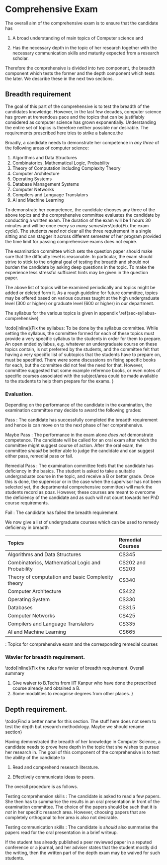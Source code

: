 Comprehensive Exam
==================

The overall aim of the comprehensive exam is to ensure that the
candidate has

1. A broad understanding of main topics of Computer science and

2. Has the necessary depth in the topic of her research together with
   the necessary communication skills and maturity expected from a
   research scholar.

Therefore the comprehensive is divided into two component, the breadth
component which tests the former and the depth component which tests
the later. We describe these in the next two sections.

## Breadth requirement

The goal of this part of the comprehensive is to test the breadth of
the candidates knowledge. However, in the last few decades, computer
science has grown at tremendous pace and the topics that can be
justifiably considered as computer science has grown exponentially.
Understanding the entire set of topics is therefore neither possible
nor desirable. The requirements prescribed here tries to strike a
balance.the

Broadly, a candidate needs to demonstrate her competence in *any
three* of the following areas of computer science:


1. Algorithms and Data Structures
2. Combinatorics, Mathematical Logic, Probability
3. Theory of Computation including Complexity Theory
4. Computer Architecture
5. Operating Systems
6. Database Management Systems
7. Computer Networks
8. Compilers and Language Translators
9. AI and Machine Learning

To demonstrate her competence, the candidate chooses any three of the
above topics and the comprehensive committee evaluates the candidate
by conducting a written exam. The duration of the exam will be 1 hours
30 minutes and will be once every *so many semesters*\todo{Fix the
exam cycle}.  The students *need not* clear all the three requirement
in a single sitting and can stagger it across different semester of
her program provided the time limit for passing comprehensive exams
does not expire.

The examination committee which sets the question paper should make
sure that the difficulty level is reasonable. In particular, the exam
should strive to stick to the original goal of testing the breadth and
should not burden the candidate by asking deep questions in the
topic. To make the experience less stressful sufficient hints may be
given in the question paper.

The above list of topics will be examined periodically and topics
might be added or deleted form it. As a rough guideline for future
committee, topics may be offered based on various courses taught at
the high undergraduate level (300 or higher) or graduate level (600 or
higher) in our department.

The syllabus for the various topics is given in appendix
\ref{sec-syllabus-comprehensive}

\todo[inline]{Fix the syllabus: To be done by the syllabus
	committee. While setting the syllabus, the committee formed for
	each of these topics must provide a very specific syllabus to the
	students in order for them to prepare. An open ended syllabus,
	e.g. whatever an undergraduate course on these topics contain, is
	not preferred by the students, and the committee felt that having
	a very specific list of subtopics that the students have to
	prepare on, must be specified. There were some discussions on
	fixing specific books for each, but the committee did not feel the
	need for that. However, committee suggested that some example
	reference books, or even notes of specific courses associated with
	the subject/area could be made available to the students to help
	them prepare for the exams.  }

### Evaluation.

Depending on the performance of the candidate in the examination, the
examination committee may decide to award the following grades:

Pass
:   The candidate has successfully completed the breadth requirement and
    hence is can move on to the next phase of her comprehensive.

Maybe Pass
:   The performance in the exam alone *does not* demonstrate
	competence. The candidate will be called for an oral exam after
	which the committee might suggest course of action. After the oral
	exam, the committee *should* be better able to judge the candidate
	and can suggest either pass, remedial pass or fail.

Remedial Pass
:   The examination committee feels that the candidate has deficiency in
    the basics. The student is asked to take a suitable undergraduate
    course in the topic, and receive a B or better grade.  Once this
    is done, the supervisor or in the case when the supervisor has not
    been selected yet, the departmental comprehensive committee) will
    mark the students record as *pass*.  However, these courses are
    meant to overcome the deficiency of the candidate and as such will
    not count towards her PhD course requirements.

Fail
:   The candidate has failed the breadth requirement.


We now give a list of undergraduate courses which can be used to remedy
deficiency in breadth


| Topics                                            | Remedial Courses |
|:--------------------------------------------------|:-----------------|
| Algorithms and Data Structures                    | CS345            |
| Combinatorics, Mathematical Logic and Probability | CS202 and CS203  |
| Theory of computation and basic Complexity theory | CS340            |
| Computer Architecture                             | CS422            |
| Operating System                                  | CS330            |
| Databases                                         | CS315            |
| Computer Networks                                 | CS425            |
| Compilers and Language Translators                | CS335            |
| AI and Machine Learning                           | CS665            |


  : Topics for comprehensive exam and the corresponding remedial
    courses


### Wavier for breadth requirement.

\todo[inline]{Fix the rules for wavier of breadth requirement.
Overall summary
1. Give waiver to B.Techs from IIT Kanpur who have done the prescribed
   course already and obtained a B.
2. Some modalities to recognise degrees from other places.
}


## Depth requirement.

\todo{Find a better name for this section. The stuff here does not
seem to test the depth but research methodology. Maybe we should
rename section}

Having demonstrated the breadth of her knowledge in Computer Science,
a candidate needs to prove here depth in the topic that she wishes to
pursue her research in. The goal of this component of the comprehensive
is to test the ability of the candidate to

1. Read and comprehend research literature.

2. Effectively communicate ideas to peers.


The overall procedure is as follows.

Testing comprehension skills
:   The candidate is asked to read a few papers. She then has to
    summarise the results in an oral presentation in front of the
    examination committee. The choice of the papers should be such
    that it is *not* in her specific research area. However, choosing
    papers that are completely orthogonal to her area is also not
    desirable.


Testing communication skills
:   The candidate is *should* also summarise the papers read for the oral
    presentation in a brief writeup.


If the student has already published a peer reviewed paper in a
reputed conference or a journal, and her adviser states that the
student mostly did the writing, then the written part of the depth
exam may be waived for such students.
